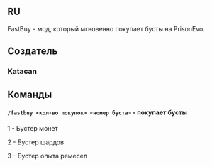 ## RU

FastBuy - мод, который мгновенно покупает бусты на PrisonEvo.

## Создатель

### Katacan

## Команды

#### `/fastbuy <кол-во покупок> <номер буста>` - покупает бусты

1 - Бустер монет

2 - Бустер шардов

3 - Бустер опыта ремесел

